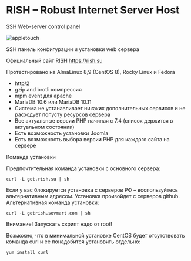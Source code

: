 # RISH – Robust Internet Server Host 

SSH Web-server control panel

![appletouch](https://user-images.githubusercontent.com/3103677/151532067-f10dfc07-b86c-44de-a083-c28b21f82d57.png)

SSH панель конфигурации и установки web сервера 

Официальный сайт RISH https://rish.su

Протестировано на AlmaLinux 8,9 (CentOS 8), Rocky Linux и Fedora

* http/2
* gzip and brotli компрессия
* mpm event для apache
* MariaDB 10.6 или MariaDB 10.11
* Система не устанавливает никаких дополнительных сервисов и не расходует попусту ресурсов сервера
* Все актуальные версии PHP начиная с 7.4 (список держится в актуальном состоянии)
* Есть возможность установки Joomla
* Есть возможность выбора версии PHP для каждого сайта на сервере 

Команда установки

Предпочтительная команда установки с основного сервера:

    curl -L get.rish.su | sh

Если у вас блокируется установка с серверов РФ – воспользуйтесь альтернативным адресом. Установка произойдет с серверов github. Альтернативная команда установки:
    
    curl -L getrish.sovmart.com | sh

Внимание! Запускать скрипт надо от root!

Возможно, что в минимальной установке CentOS будет отсутствовать команда curl и ее понадобится установить отдельно:

    yum install curl

